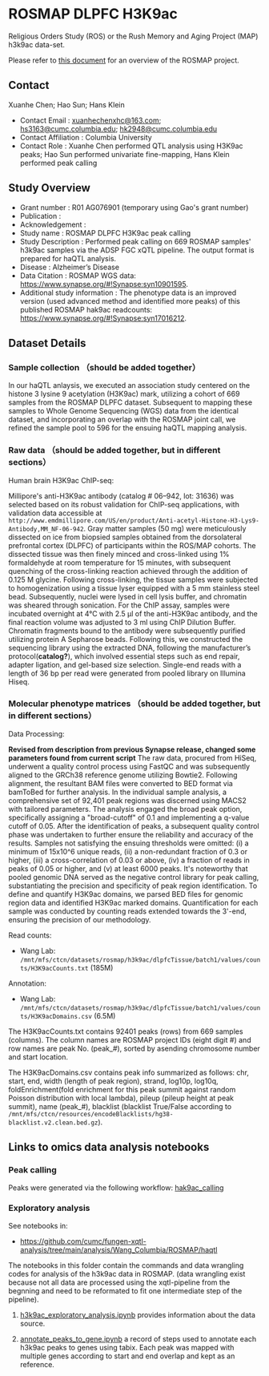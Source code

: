 # ROSMAP DLPFC H3K9ac 

Religious Orders Study (ROS) or the Rush Memory and Aging Project (MAP) h3k9ac data-set. 

Please refer to [this document](../study_info/ROSMAP.md) for an overview of the ROSMAP project.

## Contact 

Xuanhe Chen; Hao Sun; Hans Klein

- Contact Email : xuanhechenxhc@163.com; hs3163@cumc.columbia.edu; hk2948@cumc.columbia.edu
- Contact Affiliation : Columbia University
- Contact Role : Xuanhe Chen performed QTL analysis using H3K9ac peaks; Hao Sun performed univariate fine-mapping, Hans Klein performed peak calling


## Study Overview

- Grant number : R01 AG076901 (temporary using Gao's grant number)
- Publication : 
- Acknowledgement : 
- Study name : ROSMAP DLPFC H3K9ac peak calling
- Study Description : Performed peak calling on 669 ROSMAP samples' h3k9ac samples via the ADSP FGC xQTL pipeline. The output format is prepared for haQTL analysis.
- Disease : Alzheimer’s Disease
- Data Citation : ROSMAP WGS data: https://www.synapse.org/#!Synapse:syn10901595. 
- Additional study information : The phenotype data is an improved version (used advanced method and identified more peaks) of this published ROSMAP hak9ac readcounts: https://www.synapse.org/#!Synapse:syn17016212. 

## Dataset Details
### Sample collection （should be added together）
In our haQTL anlaysis, we executed an association study centered on the histone 3 lysine 9 acetylation (H3K9ac) mark, utilizing a cohort of 669 samples from the ROSMAP DLPFC dataset. Subsequent to mapping these samples to Whole Genome Sequencing (WGS) data from the identical dataset, and incorporating an overlap with the ROSMAP joint call, we refined the sample pool to 596 for the ensuing haQTL mapping analysis.

### Raw data （should be added together, but in different sections）
Human brain H3K9ac ChIP-seq: 

Millipore's anti-H3K9ac antibody (catalog # 06–942, lot: 31636) was selected based on its robust validation for ChIP-seq applications, with validation data accessible at `http://www.emdmillipore.com/US/en/product/Anti-acetyl-Histone-H3-Lys9-Antibody,MM_NF-06-942`. Gray matter samples (50 mg) were meticulously dissected on ice from biopsied samples obtained from the dorsolateral prefrontal cortex (DLPFC) of participants within the ROS/MAP cohorts. The dissected tissue was then finely minced and cross-linked using 1% formaldehyde at room temperature for 15 minutes, with subsequent quenching of the cross-linking reaction achieved through the addition of 0.125 M glycine. Following cross-linking, the tissue samples were subjected to homogenization using a tissue lyser equipped with a 5 mm stainless steel bead. Subsequently, nuclei were lysed in cell lysis buffer, and chromatin was sheared through sonication.
For the ChIP assay, samples were incubated overnight at 4°C with 2.5 μl of the anti-H3K9ac antibody, and the final reaction volume was adjusted to 3 ml using ChIP Dilution Buffer. Chromatin fragments bound to the antibody were subsequently purified utilizing protein A Sepharose beads. Following this, we constructed the sequencing library using the extracted DNA, following the manufacturer’s protocol(**catalog?**), which involved essential steps such as end repair, adapter ligation, and gel-based size selection. Single-end reads with a length of 36 bp per read were generated from pooled library on Illumina Hiseq. 

### Molecular phenotype matrices （should be added together, but in different sections）

Data Processing:

**Revised from description from previous Synapse release, changed some parameters found from current script**
The raw data, procured from HiSeq, underwent a quality control process using FastQC and was subsequently aligned to the GRCh38 reference genome utilizing Bowtie2. Following alignment, the resultant BAM files were converted to BED format via bamToBed for further analysis. In the individual sample analysis, a comprehensive set of 92,401 peak regions was discerned using MACS2 with tailored parameters. The analysis engaged the broad peak option, specifically assigning a "broad-cutoff" of 0.1 and implementing a q-value cutoff of 0.05.
After the identification of peaks, a subsequent quality control phase was undertaken to further ensure the reliability and accuracy of the results. Samples not satisfying the ensuing thresholds were omitted: (i) a minimum of 15x10^6 unique reads, (ii) a non-redundant fraction of 0.3 or higher, (iii) a cross-correlation of 0.03 or above, (iv) a fraction of reads in peaks of 0.05 or higher, and (v) at least 6000 peaks. It's noteworthy that pooled genomic DNA served as the negative control library for peak calling, substantiating the precision and specificity of peak region identification.
To define and quantify H3K9ac domains, we parsed BED files for genomic region data and identified H3K9ac marked domains. Quantification for each sample was conducted by counting reads extended towards the 3'-end, ensuring the precision of our methodology.

Read counts:
- Wang Lab: `/mnt/mfs/ctcn/datasets/rosmap/h3k9ac/dlpfcTissue/batch1/values/counts/H3K9acCounts.txt` (185M)

Annotation:
- Wang Lab: `/mnt/mfs/ctcn/datasets/rosmap/h3k9ac/dlpfcTissue/batch1/values/counts/H3K9acDomains.csv` (6.5M)

The H3K9acCounts.txt contains 92401 peaks (rows) from 669 samples (columns). The column names are ROSMAP project IDs (eight digit #) and row names are peak No. (peak_#), sorted by asending chromosome number and start location.

The H3K9acDomains.csv contains peak info summarized as follows: chr, start, end, width (length of peak region), strand, log10p, log10q, foldEnrichment(fold enrichment for this peak summit against random Poisson distribution with local lambda), pileup (pileup height at peak summit), name (peak_#), blacklist (blacklist True/False according to `/mnt/mfs/ctcn/resources/encodeBlacklists/hg38-blacklist.v2.clean.bed.gz`). 


## Links to omics data analysis notebooks

### Peak calling

Peaks were generated via the following workflow: [hak9ac_calling](https://github.com/cumc/xqtl-pipeline/tree/main/code/misc/h3k9ac_calling)

### Exploratory analysis

See notebooks in: 

- https://github.com/cumc/fungen-xqtl-analysis/tree/main/analysis/Wang_Columbia/ROSMAP/haqtl

The notebooks in this folder contain the commands and data wrangling codes for analysis of the h3k9ac data in ROSMAP. (data wrangling exist because not all data are processed using the xqtl-pipeline from the begnning and need to be reformated to fit one intermediate step of the pipeline).

1. [h3k9ac_exploratory_analysis.ipynb](https://github.com/cumc/fungen-xqtl-analysis/blob/main/analysis/Wang_Columbia/ROSMAP/haqtl/h3k9ac_exploratory_analysis.ipynb) provides information about the data source.

2. [annotate_peaks_to_gene.ipynb](https://github.com/cumc/fungen-xqtl-analysis/blob/main/analysis/Wang_Columbia/ROSMAP/haqtl/annotate_peaks_to_gene.ipynb) a record of steps used to annotate each h3k9ac peaks to genes using tabix. Each peak was mapped with multiple genes according to start and end overlap and kept as an reference.
